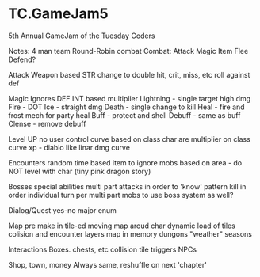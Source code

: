 # TC.GameJam5
5th Annual GameJam of the Tuesday Coders

Notes:
4 man team
Round-Robin combat
Combat:
	Attack
	Magic
	Item
	Flee
	Defend?

Attack
	Weapon based
	STR
	change to double hit, crit, miss, etc
	roll against def

Magic
	Ignores DEF
	INT based multiplier
	Lightning - single target high dmg
	Fire - DOT
	Ice - straight dmg
	Death - single change to kill
	Heal - fire and frost mech for party heal
	Buff - protect and shell
	Debuff - same as buff
	Clense - remove debuff
	
Level UP
	no user control
	curve based on class
	char are multiplier on class curve
	xp - diablo like
	linar dmg curve
	
Encounters
	random time based
	item to ignore
	mobs based on area - do NOT level with char (tiny pink dragon story)
	
Bosses
	special abilities
	multi part
	attacks in order to 'know' pattern
	kill in order
	individual turn per multi part
	mobs to use boss system as well?
	
Dialog/Quest
	yes-no
	major enum
	
Map
	pre make in tile-ed
	moving map aroud char
	dynamic load of tiles
	colision and encounter layers
	map in memory
	dungons
	"weather" seasons

Interactions
	Boxes. chests, etc
	collision
	tile triggers
	NPCs
	
Shop, town, money
	Always same, reshuffle on next 'chapter'
	